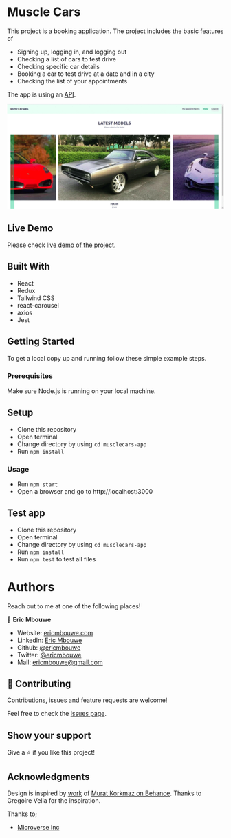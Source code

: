 # Muscle Cars

This project is a booking application. The project includes the basic features of

- Signing up, logging in, and logging out
- Checking a list of cars to test drive
- Checking specific car details
- Booking a car to test drive at a date and in a city
- Checking the list of your appointments

The app is using an [API](https://github.com/ericmbouwe/musclecars-api).

![screenshot](./public/musclecarsGif.gif)

## Live Demo
Please check [live demo of the project.](https://musclecarsapp.herokuapp.com/)

## Built With

- React
- Redux
- Tailwind CSS
- react-carousel
- axios
- Jest


## Getting Started

To get a local copy up and running follow these simple example steps.

### Prerequisites

Make sure Node.js is running on your local machine.


## Setup

- Clone this repository
- Open terminal
- Change directory by using `cd musclecars-app`
- Run `npm install`


### Usage

- Run `npm start`
- Open a browser and go to http://localhost:3000

## Test app

- Clone this repository
- Open terminal
- Change directory by using `cd musclecars-app`
- Run `npm install`
- Run `npm test` to test all files

# Authors

Reach out to me at one of the following places!

👤 **Eric Mbouwe**

- Website: [ericmbouwe.com](https://ericmbouwe.netlify.app/)
- LinkedIn: [Eric Mbouwe](https://www.linkedin.com/in/ericmbouwe/)
- Github: [@ericmbouwe](https://github.com/ericmbouwe)
- Twitter: [@ericmbouwe](https://twitter.com/ericmbouwe)
- Mail: [ericmbouwe@gmail.com](mailto:ericmbouwe@gmail.com)


## 🤝 Contributing

Contributions, issues and feature requests are welcome!

Feel free to check the [issues page](https://github.com/ericmbouwe/musclecars-app/issues).

## Show your support

Give a ⭐️ if you like this project!

## Acknowledgments

Design is inspired by [work](https://www.behance.net/gallery/26425031/Vespa-Responsive-Redesign) of [Murat Korkmaz on Behance](https://www.behance.net/muratk). Thanks to Gregoire Vella for the inspiration.

Thanks to;

- [Microverse Inc](https://www.microverse.org/)
 